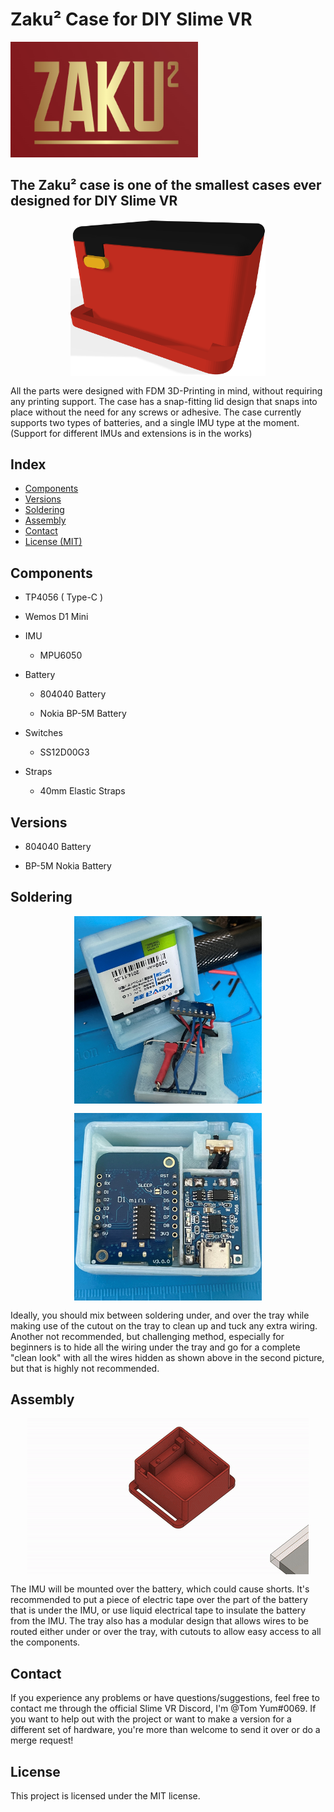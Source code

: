 # **Zaku²** Case for DIY Slime VR

<img src="Assets/zakulogo.png" width="300">

## The Zaku² case is one of the smallest cases ever designed for DIY Slime VR

<img src="Assets/Main.png" height="250" style="display:block;margin:15px auto">

All the parts were designed with FDM 3D-Printing in mind, without requiring any printing support.
The case has a snap-fitting lid design that snaps into place without the need for any screws or adhesive.
The case currently supports two types of batteries, and a single IMU type at the moment.
(Support for different IMUs and extensions is in the works)

## Index

- [Components](#Components)
- [Versions](#Versions)
- [Soldering](#Soldering)
- [Assembly](#Assembly)
- [Contact](#Contact)
- [License (MIT)](#License)

## Components

- TP4056 ( Type-C )

- Wemos D1 Mini

- IMU

   - MPU6050
  
- Battery
  
  - 804040 Battery

  - Nokia BP-5M Battery

- Switches

   - SS12D00G3

- Straps

   - 40mm Elastic Straps

## Versions 

- 804040 Battery

- BP-5M Nokia Battery

## Soldering 
<div class="container"> 

<img src="Assets/Hidden Soldering.jpg" width="300" style="display:block;margin:15px auto"> 
<img src="Assets/Clean Soldering.jpg" width="300" style="display:block;margin:15px auto">
</div> 

Ideally, you should mix between soldering under, and over the tray while making use of the cutout on the tray to clean up and tuck any extra wiring. Another not recommended, but challenging method, especially for beginners is to hide all the wiring under the tray and go for a complete "clean look" with all the wires hidden as shown above in the second picture, but that is highly not recommended.  

## Assembly

<img src="Assets/Assembly.gif" height="250" style="display:block;margin:15px auto">

The IMU will be mounted over the battery, which could cause shorts. It's recommended to put a piece of electric tape over the part of the battery that is under the IMU, or use liquid electrical tape to insulate the battery from the IMU. The tray also has a modular design that allows wires to be routed either under or over the tray, with cutouts to allow easy access to all the components.


## Contact

If you experience any problems or have questions/suggestions, feel free to contact me through the official Slime VR Discord, I'm @Tom Yum#0069. If you want to help out with the project or want to make a version for a different set of hardware, you're more than welcome to send it over or do a merge request!

## License

This project is licensed under the MIT license.

